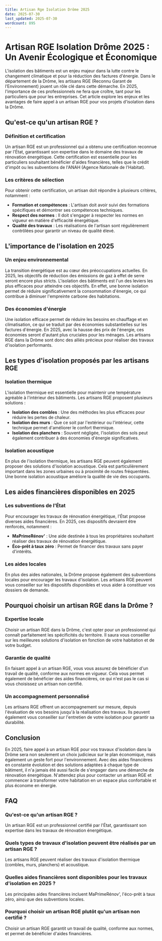 ```yaml
---
title: Artisan Rge Isolation Drôme 2025
date: 2025-07-30
last_updated: 2025-07-30
wordcount: 895
---
```


# Artisan RGE Isolation Drôme 2025 : Un Avenir Écologique et Économique

L'isolation des bâtiments est un enjeu majeur dans la lutte contre le changement climatique et pour la réduction des factures d'énergie. Dans le département de la Drôme, les artisans RGE (Reconnu Garant de l’Environnement) jouent un rôle clé dans cette démarche. En 2025, l'importance de ces professionnels ne fera que croître, tant pour les particuliers que pour les entreprises. Cet article explore les enjeux et les avantages de faire appel à un artisan RGE pour vos projets d'isolation dans la Drôme.

## Qu'est-ce qu'un artisan RGE ?

### Définition et certification

Un artisan RGE est un professionnel qui a obtenu une certification reconnue par l'État, garantissant son expertise dans le domaine des travaux de rénovation énergétique. Cette certification est essentielle pour les particuliers souhaitant bénéficier d'aides financières, telles que le crédit d'impôt ou les subventions de l'ANAH (Agence Nationale de l'Habitat).

### Les critères de sélection

Pour obtenir cette certification, un artisan doit répondre à plusieurs critères, notamment :

- **Formation et compétences** : L'artisan doit avoir suivi des formations spécifiques et démontrer ses compétences techniques.
- **Respect des normes** : Il doit s'engager à respecter les normes en vigueur en matière d'efficacité énergétique.
- **Qualité des travaux** : Les réalisations de l'artisan sont régulièrement contrôlées pour garantir un niveau de qualité élevé.

## L'importance de l'isolation en 2025

### Un enjeu environnemental

La transition énergétique est au cœur des préoccupations actuelles. En 2025, les objectifs de réduction des émissions de gaz à effet de serre seront encore plus stricts. L'isolation des bâtiments est l'un des leviers les plus efficaces pour atteindre ces objectifs. En effet, une bonne isolation permet de réduire significativement la consommation d'énergie, ce qui contribue à diminuer l'empreinte carbone des habitations.

### Des économies d'énergie

Une isolation efficace permet de réduire les besoins en chauffage et en climatisation, ce qui se traduit par des économies substantielles sur les factures d'énergie. En 2025, avec la hausse des prix de l'énergie, ces économies seront d'autant plus cruciales pour les ménages. Les artisans RGE dans la Drôme sont donc des alliés précieux pour réaliser des travaux d'isolation performants.

## Les types d'isolation proposés par les artisans RGE

### Isolation thermique

L'isolation thermique est essentielle pour maintenir une température agréable à l'intérieur des bâtiments. Les artisans RGE proposent plusieurs solutions :

- **Isolation des combles** : Une des méthodes les plus efficaces pour réduire les pertes de chaleur.
- **Isolation des murs** : Que ce soit par l'extérieur ou l'intérieur, cette technique permet d'améliorer le confort thermique.
- **Isolation des planchers** : Souvent négligée, l'isolation des sols peut également contribuer à des économies d'énergie significatives.

### Isolation acoustique

En plus de l'isolation thermique, les artisans RGE peuvent également proposer des solutions d'isolation acoustique. Cela est particulièrement important dans les zones urbaines ou à proximité de routes fréquentées. Une bonne isolation acoustique améliore la qualité de vie des occupants.

## Les aides financières disponibles en 2025

### Les subventions de l'État

Pour encourager les travaux de rénovation énergétique, l'État propose diverses aides financières. En 2025, ces dispositifs devraient être renforcés, notamment :

- **MaPrimeRénov'** : Une aide destinée à tous les propriétaires souhaitant réaliser des travaux de rénovation énergétique.
- **Éco-prêt à taux zéro** : Permet de financer des travaux sans payer d'intérêts.

### Les aides locales

En plus des aides nationales, la Drôme propose également des subventions locales pour encourager les travaux d'isolation. Les artisans RGE peuvent vous conseiller sur les dispositifs disponibles et vous aider à constituer vos dossiers de demande.

## Pourquoi choisir un artisan RGE dans la Drôme ?

### Expertise locale

Choisir un artisan RGE dans la Drôme, c'est opter pour un professionnel qui connaît parfaitement les spécificités du territoire. Il saura vous conseiller sur les meilleures solutions d'isolation en fonction de votre habitation et de votre budget.

### Garantie de qualité

En faisant appel à un artisan RGE, vous vous assurez de bénéficier d'un travail de qualité, conforme aux normes en vigueur. Cela vous permet également de bénéficier des aides financières, ce qui n'est pas le cas si vous choisissez un artisan non certifié.

### Un accompagnement personnalisé

Les artisans RGE offrent un accompagnement sur mesure, depuis l'évaluation de vos besoins jusqu'à la réalisation des travaux. Ils peuvent également vous conseiller sur l'entretien de votre isolation pour garantir sa durabilité.

## Conclusion

En 2025, faire appel à un artisan RGE pour vos travaux d'isolation dans la Drôme sera non seulement un choix judicieux sur le plan économique, mais également un geste fort pour l'environnement. Avec des aides financières en constante évolution et des solutions adaptées à chaque type de bâtiment, il n'a jamais été aussi facile de s'engager dans une démarche de rénovation énergétique. N'attendez plus pour contacter un artisan RGE et commencer à transformer votre habitation en un espace plus confortable et plus économe en énergie.

## FAQ

### Qu'est-ce qu'un artisan RGE ?

Un artisan RGE est un professionnel certifié par l'État, garantissant son expertise dans les travaux de rénovation énergétique.

### Quels types de travaux d'isolation peuvent être réalisés par un artisan RGE ?

Les artisans RGE peuvent réaliser des travaux d'isolation thermique (combles, murs, planchers) et acoustique.

### Quelles aides financières sont disponibles pour les travaux d'isolation en 2025 ?

Les principales aides financières incluent MaPrimeRénov', l'éco-prêt à taux zéro, ainsi que des subventions locales.

### Pourquoi choisir un artisan RGE plutôt qu'un artisan non certifié ?

Choisir un artisan RGE garantit un travail de qualité, conforme aux normes, et permet de bénéficier d'aides financières.